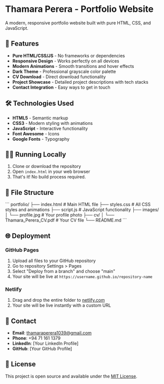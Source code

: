 # Thamara Perera - Portfolio Website

A modern, responsive portfolio website built with pure HTML, CSS, and JavaScript.

## 🚀 Features

- **Pure HTML/CSS/JS** - No frameworks or dependencies
- **Responsive Design** - Works perfectly on all devices
- **Modern Animations** - Smooth transitions and hover effects
- **Dark Theme** - Professional grayscale color palette
- **CV Download** - Direct download functionality
- **Project Showcase** - Detailed project descriptions with tech stacks
- **Contact Integration** - Easy ways to get in touch

## 🛠️ Technologies Used

- **HTML5** - Semantic markup
- **CSS3** - Modern styling with animations
- **JavaScript** - Interactive functionality
- **Font Awesome** - Icons
- **Google Fonts** - Typography

## 🏃‍♂️ Running Locally

1. Clone or download the repository
2. Open `index.html` in your web browser
3. That's it! No build process required.

## 📁 File Structure

\`\`\`
portfolio/
├── index.html          # Main HTML file
├── styles.css          # All CSS styles and animations
├── script.js           # JavaScript functionality
├── images/
│   └── profile.jpg     # Your profile photo
├── cv/
│   └── Thamara_Perera_CV.pdf  # Your CV file
└── README.md
\`\`\`

## 🌐 Deployment

### GitHub Pages
1. Upload all files to your GitHub repository
2. Go to repository Settings > Pages
3. Select "Deploy from a branch" and choose "main"
4. Your site will be live at `https://username.github.io/repository-name`

### Netlify
1. Drag and drop the entire folder to [netlify.com](https://netlify.com)
2. Your site will be live instantly with a custom URL

## 📧 Contact

- **Email**: thamaraperera1039@gmail.com
- **Phone**: +94 71 161 1379
- **LinkedIn**: [Your LinkedIn Profile]
- **GitHub**: [Your GitHub Profile]

## 📄 License

This project is open source and available under the [MIT License](LICENSE).
